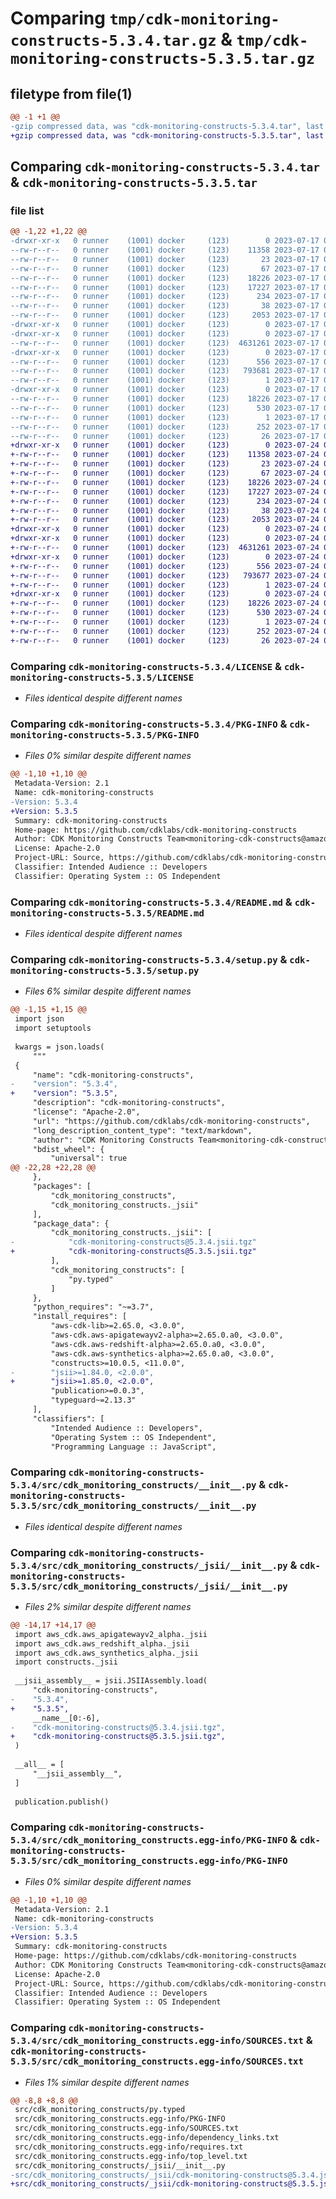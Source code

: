 # Comparing `tmp/cdk-monitoring-constructs-5.3.4.tar.gz` & `tmp/cdk-monitoring-constructs-5.3.5.tar.gz`

## filetype from file(1)

```diff
@@ -1 +1 @@
-gzip compressed data, was "cdk-monitoring-constructs-5.3.4.tar", last modified: Mon Jul 17 00:41:19 2023, max compression
+gzip compressed data, was "cdk-monitoring-constructs-5.3.5.tar", last modified: Mon Jul 24 00:37:53 2023, max compression
```

## Comparing `cdk-monitoring-constructs-5.3.4.tar` & `cdk-monitoring-constructs-5.3.5.tar`

### file list

```diff
@@ -1,22 +1,22 @@
-drwxr-xr-x   0 runner    (1001) docker     (123)        0 2023-07-17 00:41:19.137634 cdk-monitoring-constructs-5.3.4/
--rw-r--r--   0 runner    (1001) docker     (123)    11358 2023-07-17 00:41:06.000000 cdk-monitoring-constructs-5.3.4/LICENSE
--rw-r--r--   0 runner    (1001) docker     (123)       23 2023-07-17 00:41:06.000000 cdk-monitoring-constructs-5.3.4/MANIFEST.in
--rw-r--r--   0 runner    (1001) docker     (123)       67 2023-07-17 00:41:06.000000 cdk-monitoring-constructs-5.3.4/NOTICE
--rw-r--r--   0 runner    (1001) docker     (123)    18226 2023-07-17 00:41:19.137634 cdk-monitoring-constructs-5.3.4/PKG-INFO
--rw-r--r--   0 runner    (1001) docker     (123)    17227 2023-07-17 00:41:06.000000 cdk-monitoring-constructs-5.3.4/README.md
--rw-r--r--   0 runner    (1001) docker     (123)      234 2023-07-17 00:41:06.000000 cdk-monitoring-constructs-5.3.4/pyproject.toml
--rw-r--r--   0 runner    (1001) docker     (123)       38 2023-07-17 00:41:19.137634 cdk-monitoring-constructs-5.3.4/setup.cfg
--rw-r--r--   0 runner    (1001) docker     (123)     2053 2023-07-17 00:41:06.000000 cdk-monitoring-constructs-5.3.4/setup.py
-drwxr-xr-x   0 runner    (1001) docker     (123)        0 2023-07-17 00:41:19.129634 cdk-monitoring-constructs-5.3.4/src/
-drwxr-xr-x   0 runner    (1001) docker     (123)        0 2023-07-17 00:41:19.137634 cdk-monitoring-constructs-5.3.4/src/cdk_monitoring_constructs/
--rw-r--r--   0 runner    (1001) docker     (123)  4631261 2023-07-17 00:41:06.000000 cdk-monitoring-constructs-5.3.4/src/cdk_monitoring_constructs/__init__.py
-drwxr-xr-x   0 runner    (1001) docker     (123)        0 2023-07-17 00:41:19.137634 cdk-monitoring-constructs-5.3.4/src/cdk_monitoring_constructs/_jsii/
--rw-r--r--   0 runner    (1001) docker     (123)      556 2023-07-17 00:41:06.000000 cdk-monitoring-constructs-5.3.4/src/cdk_monitoring_constructs/_jsii/__init__.py
--rw-r--r--   0 runner    (1001) docker     (123)   793681 2023-07-17 00:41:06.000000 cdk-monitoring-constructs-5.3.4/src/cdk_monitoring_constructs/_jsii/cdk-monitoring-constructs@5.3.4.jsii.tgz
--rw-r--r--   0 runner    (1001) docker     (123)        1 2023-07-17 00:41:06.000000 cdk-monitoring-constructs-5.3.4/src/cdk_monitoring_constructs/py.typed
-drwxr-xr-x   0 runner    (1001) docker     (123)        0 2023-07-17 00:41:19.137634 cdk-monitoring-constructs-5.3.4/src/cdk_monitoring_constructs.egg-info/
--rw-r--r--   0 runner    (1001) docker     (123)    18226 2023-07-17 00:41:19.000000 cdk-monitoring-constructs-5.3.4/src/cdk_monitoring_constructs.egg-info/PKG-INFO
--rw-r--r--   0 runner    (1001) docker     (123)      530 2023-07-17 00:41:19.000000 cdk-monitoring-constructs-5.3.4/src/cdk_monitoring_constructs.egg-info/SOURCES.txt
--rw-r--r--   0 runner    (1001) docker     (123)        1 2023-07-17 00:41:19.000000 cdk-monitoring-constructs-5.3.4/src/cdk_monitoring_constructs.egg-info/dependency_links.txt
--rw-r--r--   0 runner    (1001) docker     (123)      252 2023-07-17 00:41:19.000000 cdk-monitoring-constructs-5.3.4/src/cdk_monitoring_constructs.egg-info/requires.txt
--rw-r--r--   0 runner    (1001) docker     (123)       26 2023-07-17 00:41:19.000000 cdk-monitoring-constructs-5.3.4/src/cdk_monitoring_constructs.egg-info/top_level.txt
+drwxr-xr-x   0 runner    (1001) docker     (123)        0 2023-07-24 00:37:53.298538 cdk-monitoring-constructs-5.3.5/
+-rw-r--r--   0 runner    (1001) docker     (123)    11358 2023-07-24 00:37:37.000000 cdk-monitoring-constructs-5.3.5/LICENSE
+-rw-r--r--   0 runner    (1001) docker     (123)       23 2023-07-24 00:37:37.000000 cdk-monitoring-constructs-5.3.5/MANIFEST.in
+-rw-r--r--   0 runner    (1001) docker     (123)       67 2023-07-24 00:37:37.000000 cdk-monitoring-constructs-5.3.5/NOTICE
+-rw-r--r--   0 runner    (1001) docker     (123)    18226 2023-07-24 00:37:53.298538 cdk-monitoring-constructs-5.3.5/PKG-INFO
+-rw-r--r--   0 runner    (1001) docker     (123)    17227 2023-07-24 00:37:37.000000 cdk-monitoring-constructs-5.3.5/README.md
+-rw-r--r--   0 runner    (1001) docker     (123)      234 2023-07-24 00:37:37.000000 cdk-monitoring-constructs-5.3.5/pyproject.toml
+-rw-r--r--   0 runner    (1001) docker     (123)       38 2023-07-24 00:37:53.298538 cdk-monitoring-constructs-5.3.5/setup.cfg
+-rw-r--r--   0 runner    (1001) docker     (123)     2053 2023-07-24 00:37:37.000000 cdk-monitoring-constructs-5.3.5/setup.py
+drwxr-xr-x   0 runner    (1001) docker     (123)        0 2023-07-24 00:37:53.290538 cdk-monitoring-constructs-5.3.5/src/
+drwxr-xr-x   0 runner    (1001) docker     (123)        0 2023-07-24 00:37:53.298538 cdk-monitoring-constructs-5.3.5/src/cdk_monitoring_constructs/
+-rw-r--r--   0 runner    (1001) docker     (123)  4631261 2023-07-24 00:37:37.000000 cdk-monitoring-constructs-5.3.5/src/cdk_monitoring_constructs/__init__.py
+drwxr-xr-x   0 runner    (1001) docker     (123)        0 2023-07-24 00:37:53.298538 cdk-monitoring-constructs-5.3.5/src/cdk_monitoring_constructs/_jsii/
+-rw-r--r--   0 runner    (1001) docker     (123)      556 2023-07-24 00:37:37.000000 cdk-monitoring-constructs-5.3.5/src/cdk_monitoring_constructs/_jsii/__init__.py
+-rw-r--r--   0 runner    (1001) docker     (123)   793677 2023-07-24 00:37:37.000000 cdk-monitoring-constructs-5.3.5/src/cdk_monitoring_constructs/_jsii/cdk-monitoring-constructs@5.3.5.jsii.tgz
+-rw-r--r--   0 runner    (1001) docker     (123)        1 2023-07-24 00:37:37.000000 cdk-monitoring-constructs-5.3.5/src/cdk_monitoring_constructs/py.typed
+drwxr-xr-x   0 runner    (1001) docker     (123)        0 2023-07-24 00:37:53.298538 cdk-monitoring-constructs-5.3.5/src/cdk_monitoring_constructs.egg-info/
+-rw-r--r--   0 runner    (1001) docker     (123)    18226 2023-07-24 00:37:53.000000 cdk-monitoring-constructs-5.3.5/src/cdk_monitoring_constructs.egg-info/PKG-INFO
+-rw-r--r--   0 runner    (1001) docker     (123)      530 2023-07-24 00:37:53.000000 cdk-monitoring-constructs-5.3.5/src/cdk_monitoring_constructs.egg-info/SOURCES.txt
+-rw-r--r--   0 runner    (1001) docker     (123)        1 2023-07-24 00:37:53.000000 cdk-monitoring-constructs-5.3.5/src/cdk_monitoring_constructs.egg-info/dependency_links.txt
+-rw-r--r--   0 runner    (1001) docker     (123)      252 2023-07-24 00:37:53.000000 cdk-monitoring-constructs-5.3.5/src/cdk_monitoring_constructs.egg-info/requires.txt
+-rw-r--r--   0 runner    (1001) docker     (123)       26 2023-07-24 00:37:53.000000 cdk-monitoring-constructs-5.3.5/src/cdk_monitoring_constructs.egg-info/top_level.txt
```

### Comparing `cdk-monitoring-constructs-5.3.4/LICENSE` & `cdk-monitoring-constructs-5.3.5/LICENSE`

 * *Files identical despite different names*

### Comparing `cdk-monitoring-constructs-5.3.4/PKG-INFO` & `cdk-monitoring-constructs-5.3.5/PKG-INFO`

 * *Files 0% similar despite different names*

```diff
@@ -1,10 +1,10 @@
 Metadata-Version: 2.1
 Name: cdk-monitoring-constructs
-Version: 5.3.4
+Version: 5.3.5
 Summary: cdk-monitoring-constructs
 Home-page: https://github.com/cdklabs/cdk-monitoring-constructs
 Author: CDK Monitoring Constructs Team<monitoring-cdk-constructs@amazon.com>
 License: Apache-2.0
 Project-URL: Source, https://github.com/cdklabs/cdk-monitoring-constructs
 Classifier: Intended Audience :: Developers
 Classifier: Operating System :: OS Independent
```

### Comparing `cdk-monitoring-constructs-5.3.4/README.md` & `cdk-monitoring-constructs-5.3.5/README.md`

 * *Files identical despite different names*

### Comparing `cdk-monitoring-constructs-5.3.4/setup.py` & `cdk-monitoring-constructs-5.3.5/setup.py`

 * *Files 6% similar despite different names*

```diff
@@ -1,15 +1,15 @@
 import json
 import setuptools
 
 kwargs = json.loads(
     """
 {
     "name": "cdk-monitoring-constructs",
-    "version": "5.3.4",
+    "version": "5.3.5",
     "description": "cdk-monitoring-constructs",
     "license": "Apache-2.0",
     "url": "https://github.com/cdklabs/cdk-monitoring-constructs",
     "long_description_content_type": "text/markdown",
     "author": "CDK Monitoring Constructs Team<monitoring-cdk-constructs@amazon.com>",
     "bdist_wheel": {
         "universal": true
@@ -22,28 +22,28 @@
     },
     "packages": [
         "cdk_monitoring_constructs",
         "cdk_monitoring_constructs._jsii"
     ],
     "package_data": {
         "cdk_monitoring_constructs._jsii": [
-            "cdk-monitoring-constructs@5.3.4.jsii.tgz"
+            "cdk-monitoring-constructs@5.3.5.jsii.tgz"
         ],
         "cdk_monitoring_constructs": [
             "py.typed"
         ]
     },
     "python_requires": "~=3.7",
     "install_requires": [
         "aws-cdk-lib>=2.65.0, <3.0.0",
         "aws-cdk.aws-apigatewayv2-alpha>=2.65.0.a0, <3.0.0",
         "aws-cdk.aws-redshift-alpha>=2.65.0.a0, <3.0.0",
         "aws-cdk.aws-synthetics-alpha>=2.65.0.a0, <3.0.0",
         "constructs>=10.0.5, <11.0.0",
-        "jsii>=1.84.0, <2.0.0",
+        "jsii>=1.85.0, <2.0.0",
         "publication>=0.0.3",
         "typeguard~=2.13.3"
     ],
     "classifiers": [
         "Intended Audience :: Developers",
         "Operating System :: OS Independent",
         "Programming Language :: JavaScript",
```

### Comparing `cdk-monitoring-constructs-5.3.4/src/cdk_monitoring_constructs/__init__.py` & `cdk-monitoring-constructs-5.3.5/src/cdk_monitoring_constructs/__init__.py`

 * *Files identical despite different names*

### Comparing `cdk-monitoring-constructs-5.3.4/src/cdk_monitoring_constructs/_jsii/__init__.py` & `cdk-monitoring-constructs-5.3.5/src/cdk_monitoring_constructs/_jsii/__init__.py`

 * *Files 2% similar despite different names*

```diff
@@ -14,17 +14,17 @@
 import aws_cdk.aws_apigatewayv2_alpha._jsii
 import aws_cdk.aws_redshift_alpha._jsii
 import aws_cdk.aws_synthetics_alpha._jsii
 import constructs._jsii
 
 __jsii_assembly__ = jsii.JSIIAssembly.load(
     "cdk-monitoring-constructs",
-    "5.3.4",
+    "5.3.5",
     __name__[0:-6],
-    "cdk-monitoring-constructs@5.3.4.jsii.tgz",
+    "cdk-monitoring-constructs@5.3.5.jsii.tgz",
 )
 
 __all__ = [
     "__jsii_assembly__",
 ]
 
 publication.publish()
```

### Comparing `cdk-monitoring-constructs-5.3.4/src/cdk_monitoring_constructs.egg-info/PKG-INFO` & `cdk-monitoring-constructs-5.3.5/src/cdk_monitoring_constructs.egg-info/PKG-INFO`

 * *Files 0% similar despite different names*

```diff
@@ -1,10 +1,10 @@
 Metadata-Version: 2.1
 Name: cdk-monitoring-constructs
-Version: 5.3.4
+Version: 5.3.5
 Summary: cdk-monitoring-constructs
 Home-page: https://github.com/cdklabs/cdk-monitoring-constructs
 Author: CDK Monitoring Constructs Team<monitoring-cdk-constructs@amazon.com>
 License: Apache-2.0
 Project-URL: Source, https://github.com/cdklabs/cdk-monitoring-constructs
 Classifier: Intended Audience :: Developers
 Classifier: Operating System :: OS Independent
```

### Comparing `cdk-monitoring-constructs-5.3.4/src/cdk_monitoring_constructs.egg-info/SOURCES.txt` & `cdk-monitoring-constructs-5.3.5/src/cdk_monitoring_constructs.egg-info/SOURCES.txt`

 * *Files 1% similar despite different names*

```diff
@@ -8,8 +8,8 @@
 src/cdk_monitoring_constructs/py.typed
 src/cdk_monitoring_constructs.egg-info/PKG-INFO
 src/cdk_monitoring_constructs.egg-info/SOURCES.txt
 src/cdk_monitoring_constructs.egg-info/dependency_links.txt
 src/cdk_monitoring_constructs.egg-info/requires.txt
 src/cdk_monitoring_constructs.egg-info/top_level.txt
 src/cdk_monitoring_constructs/_jsii/__init__.py
-src/cdk_monitoring_constructs/_jsii/cdk-monitoring-constructs@5.3.4.jsii.tgz
+src/cdk_monitoring_constructs/_jsii/cdk-monitoring-constructs@5.3.5.jsii.tgz
```

